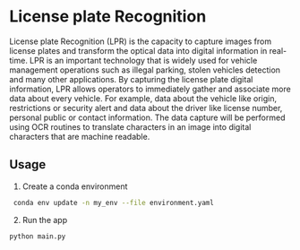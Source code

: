 # License plate Recognition
License plate Recognition (LPR) is the capacity to capture images from license plates and transform the optical data into digital information in real-time. LPR is an important technology that is widely used for vehicle management operations such as illegal parking, stolen vehicles detection and many other applications.
By capturing the license plate digital information, LPR allows operators to immediately gather and associate more data about every vehicle. For example, data about the vehicle like origin, restrictions or security alert and data about the driver like license number, personal public or contact information.
The data capture will be performed using OCR routines to translate characters in an image into digital characters that are machine readable.

## Usage
1. Create a conda environment

```bash
 conda env update -n my_env --file environment.yaml
```

2. Run the app
```bash
python main.py
```
